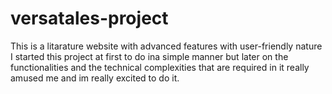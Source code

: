 # versatales-project
This is a litarature website with advanced features with user-friendly nature
I started this project at first to do ina simple manner but later on the functionalities and the technical complexities that are required in it really amused me and im really excited to do it.
